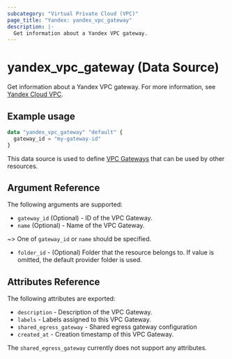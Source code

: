 ```yaml
---
subcategory: "Virtual Private Cloud (VPC)"
page_title: "Yandex: yandex_vpc_gateway"
description: |-
  Get information about a Yandex VPC gateway.
---
```


# yandex_vpc_gateway (Data Source)

Get information about a Yandex VPC gateway. For more information, see [Yandex Cloud VPC](https://yandex.cloud/docs/vpc/concepts).

## Example usage

```terraform
data "yandex_vpc_gateway" "default" {
  gateway_id = "my-gateway-id"
}
```

This data source is used to define [VPC Gateways](https://yandex.cloud/docs/vpc/concepts/gateways) that can be used by other resources.

## Argument Reference

The following arguments are supported:

* `gateway_id` (Optional) - ID of the VPC Gateway.
* `name` (Optional) - Name of the VPC Gateway.

~> One of `gateway_id` or `name` should be specified.

* `folder_id` - (Optional) Folder that the resource belongs to. If value is omitted, the default provider folder is used.

## Attributes Reference

The following attributes are exported:

* `description` - Description of the VPC Gateway.
* `labels` - Labels assigned to this VPC Gateway.
* `shared_egress_gateway` - Shared egress gateway configuration
* `created_at` - Creation timestamp of this VPC Gateway.

The `shared_egress_gateway` currently does not support any attributes.
